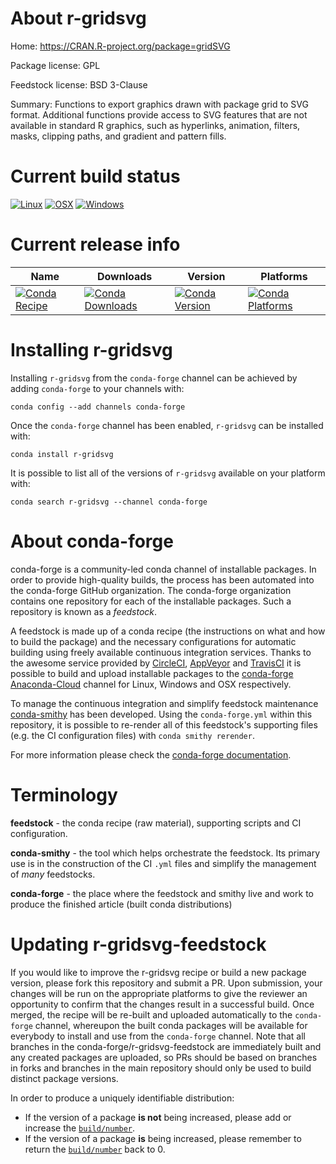 About r-gridsvg
===============

Home: https://CRAN.R-project.org/package=gridSVG

Package license: GPL

Feedstock license: BSD 3-Clause

Summary: Functions to export graphics drawn with package grid to SVG format.  Additional functions provide access to SVG features that are not available in standard R graphics, such as hyperlinks,  animation, filters, masks, clipping paths, and gradient and pattern fills.



Current build status
====================

[![Linux](https://img.shields.io/circleci/project/github/conda-forge/r-gridsvg-feedstock/master.svg?label=Linux)](https://circleci.com/gh/conda-forge/r-gridsvg-feedstock)
[![OSX](https://img.shields.io/travis/conda-forge/r-gridsvg-feedstock/master.svg?label=macOS)](https://travis-ci.org/conda-forge/r-gridsvg-feedstock)
[![Windows](https://img.shields.io/appveyor/ci/conda-forge/r-gridsvg-feedstock/master.svg?label=Windows)](https://ci.appveyor.com/project/conda-forge/r-gridsvg-feedstock/branch/master)

Current release info
====================

| Name | Downloads | Version | Platforms |
| --- | --- | --- | --- |
| [![Conda Recipe](https://img.shields.io/badge/recipe-r--gridsvg-green.svg)](https://anaconda.org/conda-forge/r-gridsvg) | [![Conda Downloads](https://img.shields.io/conda/dn/conda-forge/r-gridsvg.svg)](https://anaconda.org/conda-forge/r-gridsvg) | [![Conda Version](https://img.shields.io/conda/vn/conda-forge/r-gridsvg.svg)](https://anaconda.org/conda-forge/r-gridsvg) | [![Conda Platforms](https://img.shields.io/conda/pn/conda-forge/r-gridsvg.svg)](https://anaconda.org/conda-forge/r-gridsvg) |

Installing r-gridsvg
====================

Installing `r-gridsvg` from the `conda-forge` channel can be achieved by adding `conda-forge` to your channels with:

```
conda config --add channels conda-forge
```

Once the `conda-forge` channel has been enabled, `r-gridsvg` can be installed with:

```
conda install r-gridsvg
```

It is possible to list all of the versions of `r-gridsvg` available on your platform with:

```
conda search r-gridsvg --channel conda-forge
```


About conda-forge
=================

conda-forge is a community-led conda channel of installable packages.
In order to provide high-quality builds, the process has been automated into the
conda-forge GitHub organization. The conda-forge organization contains one repository
for each of the installable packages. Such a repository is known as a *feedstock*.

A feedstock is made up of a conda recipe (the instructions on what and how to build
the package) and the necessary configurations for automatic building using freely
available continuous integration services. Thanks to the awesome service provided by
[CircleCI](https://circleci.com/), [AppVeyor](https://www.appveyor.com/)
and [TravisCI](https://travis-ci.org/) it is possible to build and upload installable
packages to the [conda-forge](https://anaconda.org/conda-forge)
[Anaconda-Cloud](https://anaconda.org/) channel for Linux, Windows and OSX respectively.

To manage the continuous integration and simplify feedstock maintenance
[conda-smithy](https://github.com/conda-forge/conda-smithy) has been developed.
Using the ``conda-forge.yml`` within this repository, it is possible to re-render all of
this feedstock's supporting files (e.g. the CI configuration files) with ``conda smithy rerender``.

For more information please check the [conda-forge documentation](https://conda-forge.org/docs/).

Terminology
===========

**feedstock** - the conda recipe (raw material), supporting scripts and CI configuration.

**conda-smithy** - the tool which helps orchestrate the feedstock.
                   Its primary use is in the construction of the CI ``.yml`` files
                   and simplify the management of *many* feedstocks.

**conda-forge** - the place where the feedstock and smithy live and work to
                  produce the finished article (built conda distributions)


Updating r-gridsvg-feedstock
============================

If you would like to improve the r-gridsvg recipe or build a new
package version, please fork this repository and submit a PR. Upon submission,
your changes will be run on the appropriate platforms to give the reviewer an
opportunity to confirm that the changes result in a successful build. Once
merged, the recipe will be re-built and uploaded automatically to the
`conda-forge` channel, whereupon the built conda packages will be available for
everybody to install and use from the `conda-forge` channel.
Note that all branches in the conda-forge/r-gridsvg-feedstock are
immediately built and any created packages are uploaded, so PRs should be based
on branches in forks and branches in the main repository should only be used to
build distinct package versions.

In order to produce a uniquely identifiable distribution:
 * If the version of a package **is not** being increased, please add or increase
   the [``build/number``](https://conda.io/docs/user-guide/tasks/build-packages/define-metadata.html#build-number-and-string).
 * If the version of a package **is** being increased, please remember to return
   the [``build/number``](https://conda.io/docs/user-guide/tasks/build-packages/define-metadata.html#build-number-and-string)
   back to 0.
